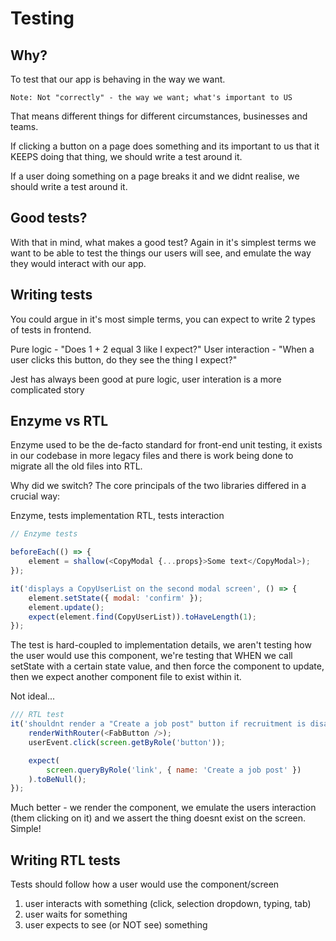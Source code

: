 # Testing

## Why?

To test that our app is behaving in the way we want.

    Note: Not "correctly" - the way we want; what's important to US

That means different things for different circumstances, businesses and teams. 

If clicking a button on a page does something and its important to us that it KEEPS doing that thing, we should write a test around it. 

If a user doing something on a page breaks it and we didnt realise, we should write a test around it.

## Good tests?

With that in mind, what makes a good test? Again in it's simplest terms we want to be able to test the things our users will see, and emulate the way they would interact with our app.

## Writing tests

You could argue in it's most simple terms, you can expect to write 2 types of tests in frontend.

Pure logic - "Does 1 + 2 equal 3 like I expect?"
User interaction - "When a user clicks this button, do they see the thing I expect?"

Jest has always been good at pure logic, user interation is a more complicated story

## Enzyme vs RTL

Enzyme used to be the de-facto standard for front-end unit testing, it exists in our codebase in more legacy files and there is work being done to migrate all the old files into RTL.

Why did we switch? The core principals of the two libraries differed in a crucial way:

Enzyme, tests implementation
RTL, tests interaction

```js
// Enzyme tests

beforeEach(() => {
    element = shallow(<CopyModal {...props}>Some text</CopyModal>);
});

it('displays a CopyUserList on the second modal screen', () => {
    element.setState({ modal: 'confirm' });
    element.update();
    expect(element.find(CopyUserList)).toHaveLength(1);
});
```
The test is hard-coupled to implementation details, we aren't testing how the user would use this component, we're testing that WHEN we call setState with a certain state value, and then force the component to update, then we expect another component file to exist within it.

Not ideal...

```js
/// RTL test
it('shouldnt render a "Create a job post" button if recruitment is disabled', () => {
    renderWithRouter(<FabButton />);
    userEvent.click(screen.getByRole('button'));

    expect(
        screen.queryByRole('link', { name: 'Create a job post' })
    ).toBeNull();
});
```
Much better - we render the component, we emulate the users interaction (them clicking on it) and we assert the thing doesnt exist on the screen. Simple!

## Writing RTL tests

Tests should follow how a user would use the component/screen

1. user interacts with something (click, selection dropdown, typing, tab)
2. user waits for something
3. user expects to see (or NOT see) something